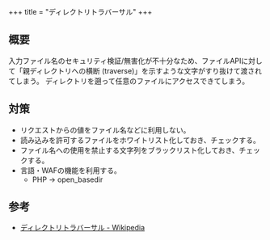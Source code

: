 +++
title = "ディレクトリトラバーサル"
+++

## 概要

入力ファイル名のセキュリティ検証/無害化が不十分なため、ファイルAPIに対して「親ディレクトリへの横断 (traverse)」を示すような文字がすり抜けて渡されてしまう。
ディレクトリを遡って任意のファイルにアクセスできてしまう。

## 対策

* リクエストからの値をファイル名などに利用しない。
* 読み込みを許可するファイルをホワイトリスト化しておき、チェックする。
* ファイル名への使用を禁止する文字列をブラックリスト化しておき、チェックする。
* 言語・WAFの機能を利用する。
  * PHP → open_basedir

## 参考

* [ディレクトリトラバーサル - Wikipedia](https://ja.wikipedia.org/wiki/%E3%83%87%E3%82%A3%E3%83%AC%E3%82%AF%E3%83%88%E3%83%AA%E3%83%88%E3%83%A9%E3%83%90%E3%83%BC%E3%82%B5%E3%83%AB)
